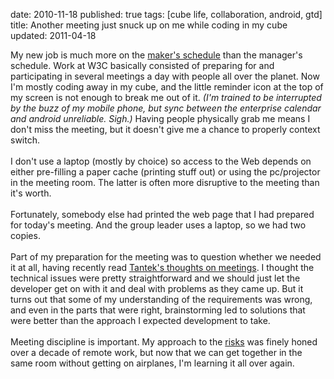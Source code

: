 date: 2010-11-18
published: true
tags: [cube life, collaboration, android, gtd]
title: Another meeting just snuck up on me while coding in my cube
updated: 2011-04-18


My new job is much more on the <a href="http://www.paulgraham.com/makersschedule.html">maker's schedule</a> than the manager's schedule. Work at W3C basically consisted of preparing for and participating in several meetings a day with people all over the planet. Now I'm mostly coding away in my cube, and the little reminder icon at the top of my screen is not enough to break me out of it. <i>(I'm trained to be interrupted by the buzz of my mobile phone, but sync between the enterprise calendar and android unreliable. Sigh.)</i>&nbsp;Having people physically grab me means I don't miss the meeting, but it doesn't give me a chance to properly context switch.<br />
<br />
I don't use a laptop (mostly by choice) so access to the Web depends on either pre-filling a paper cache (printing stuff out) or using the pc/projector in the meeting room. The latter is often more disruptive to the meeting than it's worth.<br />
<br />
Fortunately, somebody else had printed the web page that I had prepared for today's meeting. And the group leader uses a laptop, so we had two copies.<br />
<br />
Part of my preparation for the meeting was to question whether we needed it at all, having recently read <a href="http://tantek.pbworks.com/w/page/19402944/MyNextStartup#meetings">Tantek's thoughts on meetings</a>. I thought the technical issues were pretty straightforward and we should just let the developer get on with it and deal with problems as they came up. But it turns out that some of my understanding of the requirements was wrong, and even in the parts that were right, brainstorming led to solutions that were better than the approach I expected development to take.<br />
<br />
Meeting discipline is important. My approach to the <a href="http://www.fastcompany.com/magazine/02/meetings.html">risks</a> was finely honed over a decade of remote work, but now that we can get together in the same room without getting on airplanes, I'm learning it all over again.